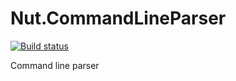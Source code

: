 # Nut.CommandLineParser

[![Build status](https://ci.appveyor.com/api/projects/status/jhxbfjarb9qbpsep/branch/master?svg=true)](https://ci.appveyor.com/project/danielhensilva/nut-commandlineparser/branch/master)

Command line parser
